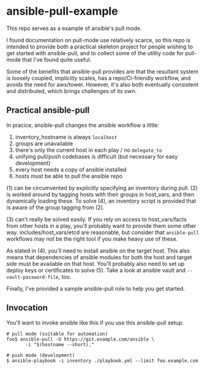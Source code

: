 # ansible-pull-example

This repo serves as a example of ansible's pull mode.

I found documentation on pull-mode use relatively scarce, so this repo
is intended to provide both a practical skeleton project for people
wishing to get started with ansible-pull, and to collect some of the
utility code for pull-mode that I've found quite useful.

Some of the benefits that ansible-pull provides are that the resultant
system is loosely coupled, implicitly scales, has a repo/CI-friendly
workflow, and avoids the need for awx/tower. However, it's also both
eventually consistent and distributed, which brings challenges of its
own.

## Practical ansible-pull

In pracice, ansible-pull changes the ansible workflow a little:
  1. inventory_hostname is always `localhost`
  2. groups are unavailable
  3. there's only the current host in each play / no `delegate_to`
  4. unifying pull/push codebases is difficult (but necessary for easy development)
  5. every host needs a copy of ansible installed
  6. hosts must be able to pull the ansible repo

(1) can be circumvented by explicitly specifying an inventory during
pull. (2) is worked around by tagging hosts with their groups in
host_vars, and then dynamically loading these. To solve (4), an
inventory script is provided that is aware of the group tagging from
(2).

(3) can't really be solved easily. If you rely on access to
host_vars/facts from other hosts in a play, you'll probably want to
provide them some other way. includes/host_vars/etcd are reasonable,
but consider that `ansible-pull` workflows may not be the right tool
if you make heavy use of these.

As stated in (4), you'll need to install ansible on the target
host. This also means that dependencies of ansible modules for both
the host and target side must be available on that host. You'll
probably also need to set up deploy keys or certificates to solve
(5). Take a look at ansible vault and `--vault-password-file`, too.

Finally, I've provided a sample ansible-pull role to help you get
started.

## Invocation
  
You'll want to invoke ansible like this if you use this ansible-pull setup:

```
# pull mode (suitable for automation)
foo$ ansible-pull -U https://git.example.com/ansible \
       -i "$(hostname --short),"

# push mode (development)
$ ansible-playbook -i inventory ./playbook.yml --limit foo.example.com
```
